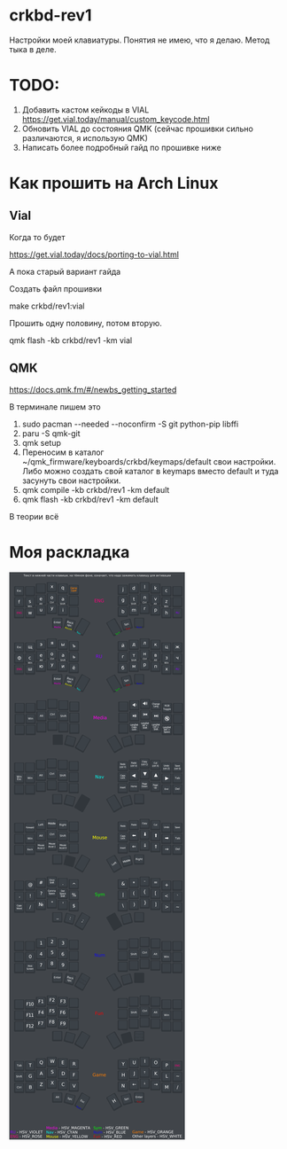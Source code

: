 # crkbd-rev1

Настройки моей клавиатуры. Понятия не имею, что я делаю. Метод тыка в деле.

# TODO: 
1) Добавить кастом кейкоды в VIAL https://get.vial.today/manual/custom_keycode.html
2) Обновить VIAL до состояния QMK (сейчас прошивки сильно различаются, я использую QMK)
3) Написать более подробный гайд по прошивке ниже

# Как прошить на Arch Linux

## Vial

Когда то будет

https://get.vial.today/docs/porting-to-vial.html

А пока старый вариант гайда

Создать файл прошивки

make crkbd/rev1:vial

Прошить одну половину, потом вторую.

qmk flash -kb crkbd/rev1 -km vial

## QMK

https://docs.qmk.fm/#/newbs_getting_started

В терминале пишем это
1) sudo pacman --needed --noconfirm -S git python-pip libffi 
2) paru -S qmk-git
3) qmk setup 
4) Переносим в каталог ~/qmk_firmware/keyboards/crkbd/keymaps/default свои настройки. Либо можно создать свой каталог в keymaps вместо default и туда засунуть свои настройки.
5) qmk compile -kb crkbd/rev1 -km default
6) qmk flash -kb crkbd/rev1 -km default

В теории всё

# Моя раскладка
![Keyboard](/img/layers.png)
